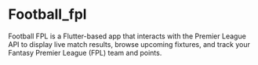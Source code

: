 # Football_fpl
Football FPL is a Flutter-based app that interacts with the Premier League API to display live match results, browse upcoming fixtures, and track your Fantasy Premier League (FPL) team and points.
